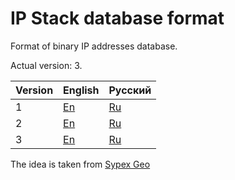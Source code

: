 # IP Stack database format

Format of binary IP addresses database.

Actual version: 3.

|Version|English|Русский|
|---|---|---|
|1|[En](https://github.com/ipstack/database-format/blob/v1/lang/en.md)|[Ru](https://github.com/ipstack/database-format/blob/v1/lang/en.md)|
|2|[En](https://github.com/ipstack/database-format/blob/v2/lang/en.md)|[Ru](https://github.com/ipstack/database-format/blob/v2/lang/en.md)|
|3|[En](https://github.com/ipstack/database-format/blob/v3/lang/en.md)|[Ru](https://github.com/ipstack/database-format/blob/v3/lang/en.md)|

The idea is taken from [Sypex Geo](https://sypexgeo.net)